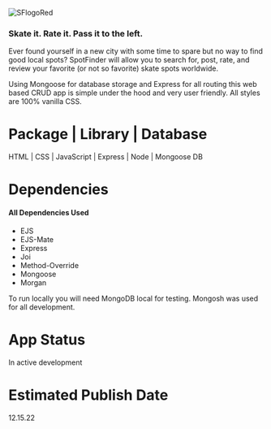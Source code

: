 ![SFlogoRed](https://user-images.githubusercontent.com/85768337/202937010-e85f55bf-ae63-4ffb-99a6-2cf499f5bfee.png)

### Skate it. Rate it. Pass it to the left. 

Ever found yourself in a new city with some time to spare but no way to find good local spots? SpotFinder will allow you to search for, post, rate, and review your favorite (or not so favorite) skate spots worldwide. 

Using Mongoose for database storage and Express for all routing this web based CRUD app is simple under the hood and very user friendly. All styles are 100% vanilla CSS. 

# Package | Library | Database

HTML | CSS | JavaScript | Express | Node | Mongoose DB

# Dependencies
#### All Dependencies Used

- EJS
- EJS-Mate
- Express
- Joi
- Method-Override
- Mongoose
- Morgan

To run locally you will need MongoDB local for testing. Mongosh was used for all development. 

# App Status
In active development

# Estimated Publish Date
12.15.22
